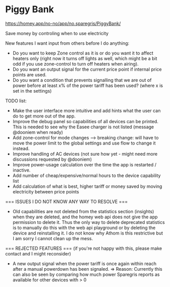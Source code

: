 # Piggy Bank
https://homey.app/no-no/app/no.sparegris/PiggyBank/

Save money by controling when to use electricity

New features I want input from others before I do anything:
* Do you want to keep Zone control as it is or do you want it to affect heaters only (right now it turns off lights as well, which might be a bit odd if you use zone-control to turn off heaters when airing).
* Do you want an output signal for the current price point if internal price points are used.
* Do you want a condition that prevents signalling that we are out of power before at least x% of the power tariff has been used? (where x is set in the settings)

TODO list:
* Make the user interface more intuitive and add hints what the user can do to get more out of the app.
* Improve the debug panel so capabilities of all devices can be printed. This is needed to see why the Easee charger is not listed (message @dooniem when ready)
* Add zone-control for mode changes --> breaking change: will have to move the power limit to the global settings and use flow to change it instead.
* Improve handling of AC devices (not sure how yet - might need more discussions requested by @dooniem)
* Improve power-usage calculation over the time the app is restarted / inactive.
* Add number of cheap/expensive/normal hours to the device capability list
* Add calculation of what is best, higher tariff or money saved by moving electricity between price points

=== ISSUES I DO NOT KNOW ANY WAY TO RESOLVE ===
* Old capabilities are not deleted from the statistics section (insights) when they are deleted, and the homey web api does not give the app permission to delete it. Thus the only way to delete deprecated statistics is to manually do this with the web api playground or by deleting the device and reinstalling it. I do not know why Athom is this restrictive but I am sorry I cannot clean up the mess.

=== REJECTED FEATURES ===
(if you're not happy with this, please make contact and I might reconsider)
* A new output signal when the power tariff is once again within reach after a manual powerdown has been signaled.
  => Reason: Currently this can also be seen by comparing how much power Sparegris reports as available for other devices with > 0
